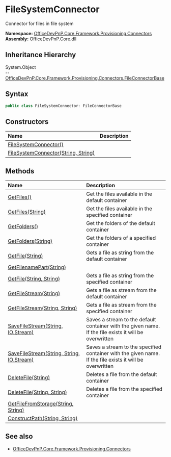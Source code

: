 # FileSystemConnector
Connector for files in file system  

**Namespace:** [OfficeDevPnP.Core.Framework.Provisioning.Connectors](OfficeDevPnP.Core.Framework.Provisioning.Connectors.md)  
**Assembly:** OfficeDevPnP.Core.dll  
## Inheritance Hierarchy
System.Object  
-- [OfficeDevPnP.Core.Framework.Provisioning.Connectors.FileConnectorBase](OfficeDevPnP.Core.Framework.Provisioning.Connectors.FileConnectorBase.md)
## Syntax
```C#
public class FileSystemConnector: FileConnectorBase
```
## Constructors
|**Name**|**Description**|
|:-----|:-----|
| [FileSystemConnector()](OfficeDevPnP.Core.Framework.Provisioning.Connectors.FileSystemConnector.Constructor1details.md) | 
| [FileSystemConnector(String, String)](OfficeDevPnP.Core.Framework.Provisioning.Connectors.FileSystemConnector.Constructor2details.md) | 
## Methods
|**Name**|**Description**|
|:-----|:-----|
| [GetFiles()](OfficeDevPnP.Core.Framework.Provisioning.Connectors.FileSystemConnector.GetFiles.md) | Get the files available in the default container
| [GetFiles(String)](OfficeDevPnP.Core.Framework.Provisioning.Connectors.FileSystemConnector.GetFilesString.md) | Get the files available in the specified container
| [GetFolders()](OfficeDevPnP.Core.Framework.Provisioning.Connectors.FileSystemConnector.GetFolders.md) | Get the folders of the default container
| [GetFolders(String)](OfficeDevPnP.Core.Framework.Provisioning.Connectors.FileSystemConnector.GetFoldersString.md) | Get the folders of a specified container
| [GetFile(String)](OfficeDevPnP.Core.Framework.Provisioning.Connectors.FileSystemConnector.GetFileString.md) | Gets a file as string from the default container
| [GetFilenamePart(String)](OfficeDevPnP.Core.Framework.Provisioning.Connectors.FileSystemConnector.GetFilenamePartString.md) | 
| [GetFile(String, String)](OfficeDevPnP.Core.Framework.Provisioning.Connectors.FileSystemConnector.GetFileStringString.md) | Gets a file as string from the specified container
| [GetFileStream(String)](OfficeDevPnP.Core.Framework.Provisioning.Connectors.FileSystemConnector.GetFileStreamString.md) | Gets a file as stream from the default container
| [GetFileStream(String, String)](OfficeDevPnP.Core.Framework.Provisioning.Connectors.FileSystemConnector.GetFileStreamStringString.md) | Gets a file as stream from the specified container
| [SaveFileStream(String, IO.Stream)](OfficeDevPnP.Core.Framework.Provisioning.Connectors.FileSystemConnector.SaveFileStreamStringIO.Stream.md) | Saves a stream to the default container with the given name. If the file exists it will be overwritten
| [SaveFileStream(String, String, IO.Stream)](OfficeDevPnP.Core.Framework.Provisioning.Connectors.FileSystemConnector.SaveFileStreamStringStringIO.Stream.md) | Saves a stream to the specified container with the given name. If the file exists it will be overwritten
| [DeleteFile(String)](OfficeDevPnP.Core.Framework.Provisioning.Connectors.FileSystemConnector.DeleteFileString.md) | Deletes a file from the default container
| [DeleteFile(String, String)](OfficeDevPnP.Core.Framework.Provisioning.Connectors.FileSystemConnector.DeleteFileStringString.md) | Deletes a file from the specified container
| [GetFileFromStorage(String, String)](OfficeDevPnP.Core.Framework.Provisioning.Connectors.FileSystemConnector.GetFileFromStorageStringString.md) | 
| [ConstructPath(String, String)](OfficeDevPnP.Core.Framework.Provisioning.Connectors.FileSystemConnector.ConstructPathStringString.md) | 
## See also
- [OfficeDevPnP.Core.Framework.Provisioning.Connectors](OfficeDevPnP.Core.Framework.Provisioning.Connectors.md)
